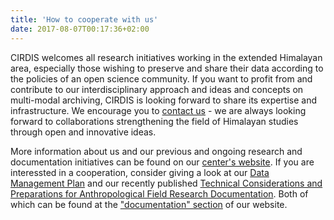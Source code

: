 ```yaml
---
title: 'How to cooperate with us'
date: 2017-08-07T00:17:36+02:00
---
```


CIRDIS welcomes all research initiatives working in the extended Himalayan area, especially those wishing to preserve and share their data according to the policies of an open science community. If you want to profit from and contribute to our interdisciplinary approach and ideas and concepts on multi-modal archiving, CIRDIS is looking forward to share its expertise and infrastructure. We encourage you to [contact us](mailto:hav@univie.ac.at,office.cirdis@univie.ac.at) - we are always looking forward to collaborations strengthening the field of Himalayan studies through open and innovative ideas.

More information about us and our previous and ongoing research and documentation initiatives can be found on our [center's website](http://www.univie.ac.at/cirdis). If you are interessted in a cooperation, consider giving a look at our [Data Management Plan](http://www.univie.ac.at/cirdis/documentation/data-management-plan) and our recently published [Technical Considerations and Preparations for Anthropological Field Research Documentation](http://www.univie.ac.at/cirdis/documentation/technical-fieldresearch). Both of which can be found at the ["documentation" section](http://www.univie.ac.at/cirdis/documentation) of our website.
